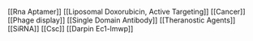 [[Rna Aptamer]]
[[Liposomal Doxorubicin, Active Targeting]]
[[Cancer]]
[[Phage display]]
[[Single Domain Antibody]]
[[Theranostic Agents]]
[[SiRNA]]
[[Csc]]
[[Darpin Ec1-lmwp]]

